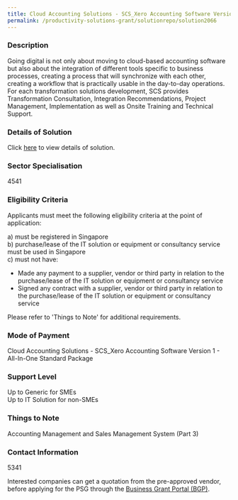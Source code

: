 ```yaml
---
title: Cloud Accounting Solutions - SCS_Xero Accounting Software Version 1 - All-In-One Standard Package
permalink: /productivity-solutions-grant/solutionrepo/solution2066
---
```


### Description

Going digital is not only about moving to cloud-based accounting software but also about the integration of different tools specific to business processes, creating a process that will synchronize with each other, creating a workflow that is practically usable in the day-to-day operations. For each transformation solutions development,  SCS provides Transformation Consultation, Integration Recommendations, Project Management, Implementation as well as Onsite Training and Technical Support.

### Details of Solution

Click <a href='Singapore Corporate Services Pte Ltd' target='_blank' rel='noopener'>here</a> to view details of solution.

### Sector Specialisation

 4541 

### Eligibility Criteria

Applicants must meet the following eligibility criteria at the point of application:

a) must be registered in Singapore <br>
b) purchase/lease of the IT solution or equipment or consultancy service must be used in Singapore <br>
c) must not have:
- Made any payment to a supplier, vendor or third party in relation to the purchase/lease of the IT solution or equipment or consultancy service
- Signed any contract with a supplier, vendor or third party in relation to the purchase/lease of the IT solution or equipment or consultancy service

Please refer to 'Things to Note' for additional requirements.

### Mode of Payment
Cloud Accounting Solutions - SCS_Xero Accounting Software Version 1 - All-In-One Standard Package

### Support Level
Up to Generic for SMEs <br>
Up to IT Solution for non-SMEs

### Things to Note
Accounting Management and Sales Management System (Part 3)

### Contact Information
5341

Interested companies can get a quotation from the pre-approved vendor, before applying for the PSG through the <a target='_blank' rel='noopener' href='https://www.businessgrants.gov.sg/'>Business Grant Portal (BGP)</a>.
